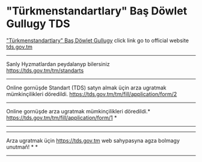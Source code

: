 # "Türkmenstandartlary" Baş Döwlet Gullugy TDS
["Türkmenstandartlary" Baş Döwlet Gullugy](https://tds.gov.tm/tm) click link go to official website
[tds.gov.tm](https://tds.gov.tm/tm)

*********************************************************
Sanly Hyzmatlardan peydalanyp bilersiniz                
https://tds.gov.tm/tm/standarts

*****************************************************************************************
Online gornüşde Standart (TDS) satyn almak üçin arza ugratmak mümkinçilikleri döredildi.
https://tds.gov.tm/tm/fill/application/form/2

*********************************************************
Online gornüşde arza ugratmak mümkinçilikleri döredildi.*
https://tds.gov.tm/tm/fill/application/form/1           *
*********************************************************

****************************************************************************
Arza ugratmak üçin https://tds.gov.tm web sahypasyna agza bolmagy unutmaň! *                                   *
****************************************************************************
